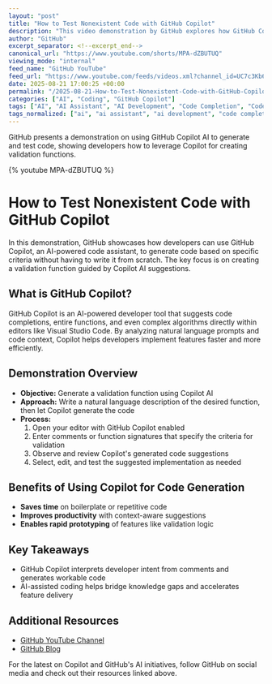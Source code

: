 ```yaml
---
layout: "post"
title: "How to Test Nonexistent Code with GitHub Copilot"
description: "This video demonstration by GitHub explores how GitHub Copilot can generate code based on specific criteria to help developers implement features more efficiently. The focus is on creating a validation function using Copilot AI, showing practical steps and results for integrating AI-powered code suggestions into the development workflow."
author: "GitHub"
excerpt_separator: <!--excerpt_end-->
canonical_url: "https://www.youtube.com/shorts/MPA-dZBUTUQ"
viewing_mode: "internal"
feed_name: "GitHub YouTube"
feed_url: "https://www.youtube.com/feeds/videos.xml?channel_id=UC7c3Kb6jYCRj4JOHHZTxKsQ"
date: 2025-08-21 17:00:25 +00:00
permalink: "/2025-08-21-How-to-Test-Nonexistent-Code-with-GitHub-Copilot.html"
categories: ["AI", "Coding", "GitHub Copilot"]
tags: ["AI", "AI Assistant", "AI Development", "Code Completion", "Code Generation", "Coding", "Developer Tools", "GitHub", "GitHub Copilot", "Programming", "Software Engineering", "Validation Function", "Videos"]
tags_normalized: ["ai", "ai assistant", "ai development", "code completion", "code generation", "coding", "developer tools", "github", "github copilot", "programming", "software engineering", "validation function", "videos"]
---
```


GitHub presents a demonstration on using GitHub Copilot AI to generate and test code, showing developers how to leverage Copilot for creating validation functions.<!--excerpt_end-->

{% youtube MPA-dZBUTUQ %}

# How to Test Nonexistent Code with GitHub Copilot

In this demonstration, GitHub showcases how developers can use GitHub Copilot, an AI-powered code assistant, to generate code based on specific criteria without having to write it from scratch. The key focus is on creating a validation function guided by Copilot AI suggestions.

## What is GitHub Copilot?

GitHub Copilot is an AI-powered developer tool that suggests code completions, entire functions, and even complex algorithms directly within editors like Visual Studio Code. By analyzing natural language prompts and code context, Copilot helps developers implement features faster and more efficiently.

## Demonstration Overview

- **Objective:** Generate a validation function using Copilot AI
- **Approach:** Write a natural language description of the desired function, then let Copilot generate the code
- **Process:**
  1. Open your editor with GitHub Copilot enabled
  2. Enter comments or function signatures that specify the criteria for validation
  3. Observe and review Copilot's generated code suggestions
  4. Select, edit, and test the suggested implementation as needed

## Benefits of Using Copilot for Code Generation

- **Saves time** on boilerplate or repetitive code
- **Improves productivity** with context-aware suggestions
- **Enables rapid prototyping** of features like validation logic

## Key Takeaways

- GitHub Copilot interprets developer intent from comments and generates workable code
- AI-assisted coding helps bridge knowledge gaps and accelerates feature delivery

## Additional Resources

- [GitHub YouTube Channel](https://gh.io/subgithub)
- [GitHub Blog](https://github.blog)

For the latest on Copilot and GitHub's AI initiatives, follow GitHub on social media and check out their resources linked above.
